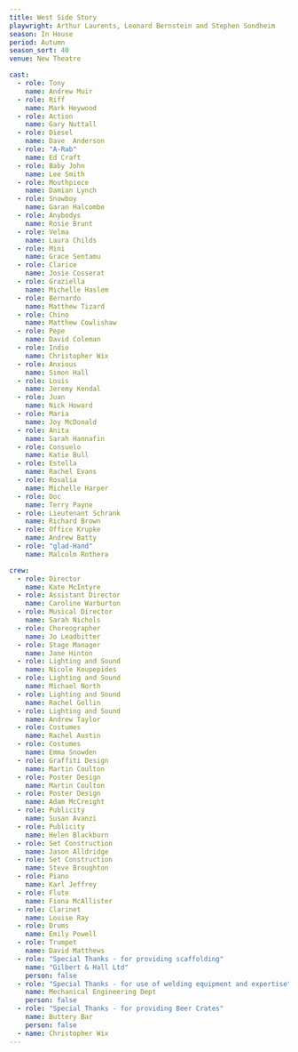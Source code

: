 ```yaml
---
title: West Side Story
playwright: Arthur Laurents, Leonard Bernstein and Stephen Sondheim
season: In House
period: Autumn
season_sort: 40
venue: New Theatre

cast:
  - role: Tony
    name: Andrew Muir
  - role: Riff
    name: Mark Heywood
  - role: Action
    name: Gary Nuttall
  - role: Diesel
    name: Dave  Anderson
  - role: "A-Rab"
    name: Ed Craft
  - role: Baby John
    name: Lee Smith
  - role: Mouthpiece
    name: Damian Lynch
  - role: Snowboy
    name: Garan Halcombe
  - role: Anybodys
    name: Rosie Brunt
  - role: Velma
    name: Laura Childs
  - role: Mini
    name: Grace Sentamu
  - role: Clarice
    name: Josie Cosserat
  - role: Graziella
    name: Michelle Haslem
  - role: Bernardo
    name: Matthew Tizard
  - role: Chino
    name: Matthew Cowlishaw
  - role: Pepe
    name: David Coleman
  - role: Indio
    name: Christopher Wix
  - role: Anxious
    name: Simon Hall
  - role: Louis
    name: Jeremy Kendal
  - role: Juan
    name: Nick Howard
  - role: Maria
    name: Joy McDonald
  - role: Anita
    name: Sarah Hannafin
  - role: Consuelo
    name: Katie Bull
  - role: Estella
    name: Rachel Evans
  - role: Rosalia
    name: Michelle Harper
  - role: Doc
    name: Terry Payne
  - role: Lieutenant Schrank
    name: Richard Brown
  - role: Office Krupke
    name: Andrew Batty
  - role: "glad-Hand"
    name: Malcolm Rothera

crew:
  - role: Director
    name: Kate McIntyre
  - role: Assistant Director
    name: Caroline Warburton
  - role: Musical Director
    name: Sarah Nichols
  - role: Choreographer
    name: Jo Leadbitter
  - role: Stage Manager
    name: Jane Hinton
  - role: Lighting and Sound
    name: Nicole Koupepides
  - role: Lighting and Sound
    name: Michael North
  - role: Lighting and Sound
    name: Rachel Gollin
  - role: Lighting and Sound
    name: Andrew Taylor
  - role: Costumes
    name: Rachel Austin
  - role: Costumes
    name: Emma Snowden
  - role: Graffiti Design
    name: Martin Coulton
  - role: Poster Design
    name: Martin Coulton
  - role: Poster Design
    name: Adam McCreight
  - role: Publicity
    name: Susan Avanzi
  - role: Publicity
    name: Helen Blackburn
  - role: Set Construction
    name: Jason Alldridge
  - role: Set Construction
    name: Steve Broughton
  - role: Piano
    name: Karl Jeffrey
  - role: Flute
    name: Fiona McAllister
  - role: Clarinet
    name: Louise Ray
  - role: Drums
    name: Emily Powell
  - role: Trumpet
    name: David Matthews
  - role: "Special Thanks - for providing scaffolding"
    name: "Gilbert & Hall Ltd"
    person: false
  - role: "Special Thanks - for use of welding equipment and expertise"
    name: Mechanical Engineering Dept
    person: false
  - role: "Special Thanks - for providing Beer Crates"
    name: Buttery Bar
    person: false
  - name: Christopher Wix
---
```


